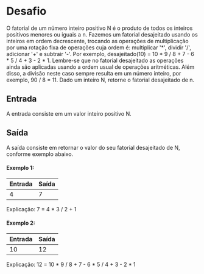 # Desafio
O fatorial de um número inteiro positivo N é o produto de todos os inteiros positivos menores ou iguais a n. Fazemos um fatorial desajeitado usando os inteiros em ordem decrescente, trocando as operações de multiplicação por uma rotação fixa de operações cuja ordem é: multiplicar '*', dividir '/', adicionar '+' e subtrair '-'. Por exemplo, desajeitado(10) = 10 * 9 / 8 + 7 - 6 * 5 / 4 + 3 - 2 * 1. Lembre-se que no fatorial desajeitado as operações ainda são aplicadas usando a ordem usual de operações aritméticas. Além disso, a divisão neste caso sempre resulta em um número inteiro, por exemplo, 90 / 8 = 11. Dado um inteiro N, retorne o fatorial desajeitado de n.

## Entrada
A entrada consiste em um valor inteiro positivo N.

## Saída
A saída consiste em retornar o valor do seu fatorial desajeitado de N, conforme exemplo abaixo.

#### Exemplo 1:

| Entrada | Saída |
|---------|-------|
|    4    |   7   |

Explicação: 7 = 4 * 3 / 2 + 1 

#### Exemplo 2:

| Entrada | Saída |
|---------|-------|
|   10    |  12   |

Explicação: 12 = 10 * 9 / 8 + 7 - 6 * 5 / 4 + 3 - 2 * 1